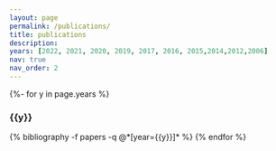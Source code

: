 ```yaml
---
layout: page
permalink: /publications/
title: publications
description: 
years: [2022, 2021, 2020, 2019, 2017, 2016, 2015,2014,2012,2006]
nav: true
nav_order: 2
---
```

<!-- _pages/publications.md -->
<div class="publications">

{%- for y in page.years %}
  <h3 class="year">{{y}}</h3>
  {% bibliography -f papers -q @*[year={{y}}]* %}
{% endfor %}

</div>

